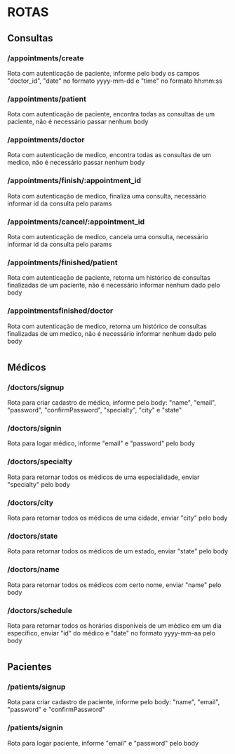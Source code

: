 # ROTAS

## Consultas
### /appointments/create
Rota com autenticação de paciente, informe pelo body os campos "doctor_id", "date" no formato yyyy-mm-dd e "time" no formato hh:mm:ss
 
### /appointments/patient
Rota com autenticação de paciente, encontra todas as consultas de um paciente, não é necessário passar nenhum body

### /appointments/doctor
Rota com autenticação de medico, encontra todas as consultas de um medico, não é necessário passar nenhum body

### /appointments/finish/:appointment_id
Rota com autenticação de medico, finaliza uma consulta, necessário informar id da consulta pelo params

### /appointments/cancel/:appointment_id
Rota com autenticação de medico, cancela uma consulta, necessário informar id da consulta pelo params

### /appointments/finished/patient
Rota com autenticação de paciente, retorna um histórico de consultas finalizadas de um paciente, não é necessário informar nenhum dado pelo body 

### /appointmentsfinished/doctor
Rota com autenticação de medico, retorna um histórico de consultas finalizadas de um medico, não é necessário informar nenhum dado pelo body

#

## Médicos

### /doctors/signup
Rota para criar cadastro de médico, informe pelo body: "name", "email", "password", "confirmPassword", "specialty", "city" e "state"

### /doctors/signin
Rota para logar médico, informe "email" e "password" pelo body

### /doctors/specialty
Rota para retornar todos os médicos de uma especialidade, enviar "specialty" pelo body 

### /doctors/city
Rota para retornar todos os médicos de uma cidade, enviar "city" pelo body 

### /doctors/state
Rota para retornar todos os médicos de um estado, enviar "state" pelo body 

### /doctors/name
Rota para retornar todos os médicos com certo nome, enviar "name" pelo body

### /doctors/schedule
Rota para retornar todos os horários disponíveis de um médico em um dia específico, enviar "id" do médico e "date" no formato yyyy-mm-aa pelo body 

#
## Pacientes

### /patients/signup
Rota para criar cadastro de paciente, informe pelo body: "name", "email", "password" e "confirmPassword"

### /patients/signin
Rota para logar paciente, informe "email" e "password" pelo body
